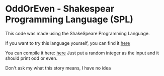 # OddOrEven - Shakespear Programming Language (SPL)

This code was made using the ShakeSpeare Programming Language.

If you want to try this language yourself, you can find it
[here](http://shakespearelang.sourceforge.net/report/shakespeare/shakespeare.html)

You can compile it here:
[here](https://tio.run/#spl)
Just put a random integer as the input and it should print odd or even.

Don't ask my what this story means, I have no idea